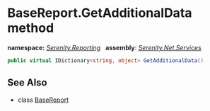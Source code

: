 # BaseReport.GetAdditionalData method
**namespace:** *[Serenity.Reporting](../../README.md#serenity.reporting-namespace)*   **assembly**: *[Serenity.Net.Services](../../README.md)*

```csharp
public virtual IDictionary<string, object> GetAdditionalData()
```

## See Also

* class [BaseReport](../BaseReport.md)